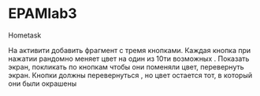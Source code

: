 # EPAMlab3
Hometask

На активити добавить фрагмент с тремя кнопками. Каждая кнопка при нажатии рандомно меняет цвет на один из 10ти возможных . Показать экран, покликать по кнопкам чтобы они поменяли цвет, перевернуть экран. Кнопки должны перевернуться , но цвет остается тот, в который они были окрашены
